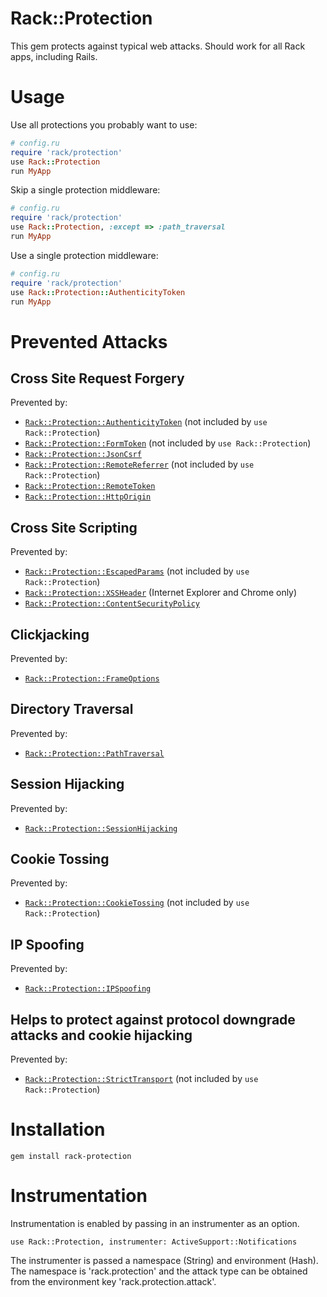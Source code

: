 # Rack::Protection

This gem protects against typical web attacks.
Should work for all Rack apps, including Rails.

# Usage

Use all protections you probably want to use:

``` ruby
# config.ru
require 'rack/protection'
use Rack::Protection
run MyApp
```

Skip a single protection middleware:

``` ruby
# config.ru
require 'rack/protection'
use Rack::Protection, :except => :path_traversal
run MyApp
```

Use a single protection middleware:

``` ruby
# config.ru
require 'rack/protection'
use Rack::Protection::AuthenticityToken
run MyApp
```

# Prevented Attacks

## Cross Site Request Forgery

Prevented by:

* [`Rack::Protection::AuthenticityToken`][authenticity-token] (not included by `use Rack::Protection`)
* [`Rack::Protection::FormToken`][form-token] (not included by `use Rack::Protection`)
* [`Rack::Protection::JsonCsrf`][json-csrf]
* [`Rack::Protection::RemoteReferrer`][remote-referrer] (not included by `use Rack::Protection`)
* [`Rack::Protection::RemoteToken`][remote-token]
* [`Rack::Protection::HttpOrigin`][http-origin]

## Cross Site Scripting

Prevented by:

* [`Rack::Protection::EscapedParams`][escaped-params] (not included by `use Rack::Protection`)
* [`Rack::Protection::XSSHeader`][xss-header] (Internet Explorer and Chrome only)
* [`Rack::Protection::ContentSecurityPolicy`][content-security-policy]

## Clickjacking

Prevented by:

* [`Rack::Protection::FrameOptions`][frame-options]

## Directory Traversal

Prevented by:

* [`Rack::Protection::PathTraversal`][path-traversal]

## Session Hijacking

Prevented by:

* [`Rack::Protection::SessionHijacking`][session-hijacking]

## Cookie Tossing

Prevented by:
* [`Rack::Protection::CookieTossing`][cookie-tossing] (not included by `use Rack::Protection`)

## IP Spoofing

Prevented by:

* [`Rack::Protection::IPSpoofing`][ip-spoofing]

## Helps to protect against protocol downgrade attacks and cookie hijacking

Prevented by:

* [`Rack::Protection::StrictTransport`][strict-transport] (not included by `use Rack::Protection`)

# Installation

    gem install rack-protection

# Instrumentation

Instrumentation is enabled by passing in an instrumenter as an option.
```
use Rack::Protection, instrumenter: ActiveSupport::Notifications
```

The instrumenter is passed a namespace (String) and environment (Hash). The namespace is 'rack.protection' and the attack type can be obtained from the environment key 'rack.protection.attack'.

[authenticity-token]: /protection/authenticity_token
[content-security-policy]: /protection/content_security_policy
[cookie-tossing]: /protection/cookie_tossing
[escaped-params]: /protection/escaped_params
[form-token]: /protection/form_token
[frame-options]: /protection/frame_options
[http-origin]: /protection/http_origin
[ip-spoofing]: /protection/ip_spoofing
[json-csrf]: /protection/json_csrf
[path-traversal]: /protection/path_traversal
[remote-referrer]: /protection/remote_referrer
[remote-token]: /protection/remote_token
[session-hijacking]: /protection/session_hijacking
[strict-transport]: /protection/strict_transport
[xss-header]: /protection/xss_header
